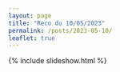 ```yaml
---
layout: page
title: "Reco du 10/05/2023"
permalink: /posts/2023-05-10/
leaflet: true
---
```

{% include slideshow.html %}
